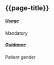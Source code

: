 ## {{page-title}}

<h5><ins>Usage</ins></h5>

<span class="mro-circle mandatory" title="Mandatory"></span> Mandatory

<h5><ins>Guidance</ins></h5>

Patient gender